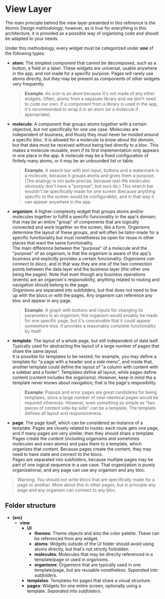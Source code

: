 # View Layer

The main principle behind the view layer presented in this reference is the Atomic Design methodology; however, as is true for everything in this architecture, it is provided as a possible way of organizing code and should be adapted to your needs.

Under this methodology, every widget must be categorized under **one** of the following types:

- **atom**: The simplest component that cannot be decomposed, such as a button, a field or a label. These widgets are universal, usable anywhere in the app, and not made for a specific purpose. Pages will rarely use atoms directly, but they may be present as components of other widgets very frequently.

  > **Example**: An icon is an atom because it's not made of any other widgets. Often, atoms from a separate library and we don't need to code our own. If a component from a library is used in the app, it's recommended to wrap it in an atom (or a molecule if appropriate).

- **molecule**: A component that groups atoms together with a certain objective, but not specifically for one use case. Molecules are independent of business, and thusly they must never be molded around a specific bloc. It is allowed for a molecule to _know about the domain_, but that data must be received without being tied directly to a bloc. This makes a molecule reusable, even if its first implementation only appears in one place in the app. A molecule may be a fixed configuration of finitely many atoms, or it may be an unbounded list or table.

  > **Example**: A search bar with text input, buttons and a watermark is a molecule, because it groups atoms and gives them a purpose. (The analogy is not quite precise, because real-life molecules obviously don't have a "purpose", but ours do.) This search bar wouldn't be specifically made for one screen (because anything specific to the screen would be configurable), and in that way it can appear anywhere in the app.

- **organism**: A higher-complexity widget that groups atoms and/or molecules together to fulfill a specific funcionality in the app's domain; that may be an entire "group" of components that are logically connected and work together on the screen, like a form. Organisms determine the layout of these groups, and will often be tailor-made for a specific functionality but must nonetheless be open for reuse in other places that want the same functionality.  
  The main difference between the "purpose" of a molecule and the "purpose" of an organism, is that the organism is aware of the app's business and explicitly provides a certain funcionality. _Organisms can connect to blocs_, and in that way they are one of the two connection points between the data layer and the business layer (the other one being the pages). Note that even though any business operations (events) are an organism's responsibility, anything related to routing and navigation should belong to the page.  
  Organisms are separated into subfolders, but that does not need to line up with the blocs or with the pages. Any organism can reference any bloc and appear in any page.

  > **Example**: A graph with buttons and inputs for changing its parameters is an organism; this organism would proably be made for one specific page, but it's conceivable that it could appear somewhere else. It provides a reasonably complete functionality by itself.

- **template**: The layout of a whole page, but still independent of data iself. Typically used for abstracting the layout of a large number of pages that share the same layout.  
It is possible for templates to be nested; for example, you may define a template for "a page with a header and a side menu", and inside that, another template could define the layout of "a column with content with a sidebar and a footer". Templates define all layout, while pages define content (content includes the organisms). However, keep in mind tha a template never knows about navigation; that is the page's resposibility.

  > **Example**: Popups and error pages are great candidates for being templates, since a large number of near-identical pages would be required otherwise. However, even something as simple as "two pieces of content side-by-side" can be a template. The template defines all layout and responsiveness.

- **page**: The page itself, which can be considered an instance of a template. Pages are closely related to routes: each route gets one page, and if many pages are very similar, then they should share a template. Pages create the _content_ (including organisms and sometimes molecules and even atoms) and pass them to a template, which organizes that content. Because pages create the content, they may need to have state and connect to the blocs.  
  Pages are separated into subfolders, because multiple pages may be part of one logical sequence in a use case. That organization is purely organizational, and any page can use any organism and any bloc.

> Warning: You should not write blocs that are specifically made for a page or another. More about this in other pages, but in principle any page and any organism can connect to any bloc.

## Folder structure

- **(src)**
  - **view**
    - **UI**
      - **themes**: Theme objects and also the color palette. These can be referenced from any widget.
      - **atoms**: Widgets outside of the UI folder should avoid using atoms directly, but that's not strictly forbidden.
      - **molecules**: Molecules that may be directly referenced in a template/page or used in organisms.
      - **organisms**: Organisms that are typically used in one template/page, but are reusable nonetheless. *Separated into subfolders*.
    - **templates**: Templates for pages that share a visual structure.
    - **pages**: Widgets for one entire screen, optionally using a template. *Separated into subfolders*.
